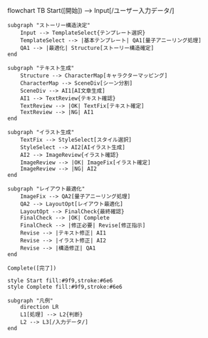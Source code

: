flowchart TB
    Start([開始]) --> Input[/ユーザー入力データ/]
    
    subgraph "ストーリー構造決定"
        Input --> TemplateSelect{テンプレート選択}
        TemplateSelect --> |基本テンプレート| QA1[量子アニーリング処理]
        QA1 --> |最適化| Structure[ストーリー構造確定]
    end

    subgraph "テキスト生成"
        Structure --> CharacterMap[キャラクターマッピング]
        CharacterMap --> SceneDiv[シーン分割]
        SceneDiv --> AI1[AI文章生成]
        AI1 --> TextReview{テキスト確認}
        TextReview --> |OK| TextFix[テキスト確定]
        TextReview --> |NG| AI1
    end

    subgraph "イラスト生成"
        TextFix --> StyleSelect[スタイル選択]
        StyleSelect --> AI2[AIイラスト生成]
        AI2 --> ImageReview{イラスト確認}
        ImageReview --> |OK| ImageFix[イラスト確定]
        ImageReview --> |NG| AI2
    end

    subgraph "レイアウト最適化"
        ImageFix --> QA2[量子アニーリング処理]
        QA2 --> LayoutOpt[レイアウト最適化]
        LayoutOpt --> FinalCheck{最終確認}
        FinalCheck --> |OK| Complete
        FinalCheck --> |修正必要| Revise[修正指示]
        Revise --> |テキスト修正| AI1
        Revise --> |イラスト修正| AI2
        Revise --> |構造修正| QA1
    end

    Complete([完了])

    style Start fill:#9f9,stroke:#6e6
    style Complete fill:#9f9,stroke:#6e6
    
    subgraph "凡例"
        direction LR
        L1[処理] --> L2{判断}
        L2 --> L3[/入力データ/]
    end
